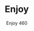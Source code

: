 ---
designer: Claudio Dondoli - Marco Pocci
description: "Resistant%20and%20lightweight%2C%20Enjoy%20is%20a%20folding%20chair%20easy%20to%20handle%20and%20carry.%20Once%20folded%20takes%20up%20a%20minimal%20space%20of%2095mm.%20Made%20of%20polyproylene%20charged%20with%20glass%20fiber%2C%20it%20is%20suitable%20also%20for%20outdoor."
image_primary: img/Enjoy_460_01_zoom.jpg
image_secondary: img/Enjoy_460_02_zoom.jpg
manufacturer: Pedrali
href: https://www.pedrali.it/en/products/catalog/Chair-ENJOY-460/
subtitle: Enjoy 460
title: Enjoy
image_thumb: img/Enjoy_460_cover.jpg
tags: 
  - pedrali
  - chairs
category: chairs
slug: /manufacturers/pedrali/chairs/claudio-dondoli-marco-pocci-enjoy
---